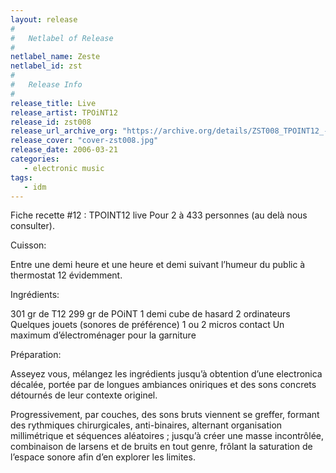 ```yaml
---
layout: release
#
#   Netlabel of Release
#
netlabel_name: Zeste
netlabel_id: zst
#
#   Release Info
#
release_title: Live
release_artist: TPOiNT12
release_id: zst008
release_url_archive_org: "https://archive.org/details/ZST008_TPOINT12_-_Live"
release_cover: "cover-zst008.jpg"
release_date: 2006-03-21
categories:
   - electronic music
tags:
   - idm
---
```

Fiche recette #12 : TPOINT12 live
Pour 2 à 433 personnes (au delà nous consulter).

Cuisson:

Entre une demi heure et une heure et demi suivant l’humeur du public à thermostat 12 évidemment.

Ingrédients:

301 gr de T12
299 gr de POiNT
1 demi cube de hasard
2 ordinateurs
Quelques jouets (sonores de préférence)
1 ou 2 micros contact
Un maximum d’électroménager pour la garniture

Préparation:

Asseyez vous, mélangez les ingrédients jusqu’à obtention d’une electronica décalée, portée par de longues ambiances oniriques et des sons concrets détournés de leur contexte originel.

Progressivement, par couches, des sons bruts viennent se greffer, formant des rythmiques chirurgicales, anti-binaires, alternant organisation millimétrique et séquences aléatoires ; jusqu’à créer une masse incontrôlée, combinaison de larsens et de bruits en tout genre, frôlant la saturation de l’espace sonore afin d’en explorer les limites.
